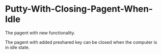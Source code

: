 Putty-With-Closing-Pagent-When-Idle
===================================
The pagent with new functionality.

The pagent with added preshared key can be closed when the computer is in idle state.
